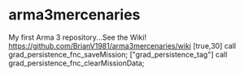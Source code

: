# arma3mercenaries
My first Arma 3 repository...See the Wiki!
https://github.com/BrianV1981/arma3mercenaries/wiki
[true,30] call grad_persistence_fnc_saveMission;
["grad_persistence_tag"] call grad_persistence_fnc_clearMissionData;

